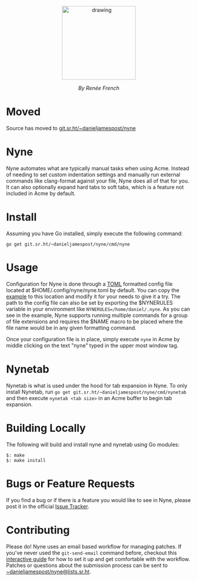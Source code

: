 
<div style="text-align:center">
  <img src="https://git.sr.ht/~danieljamespost/nyne/blob/master/resources/glenda.jpg" alt="drawing" width="200"/>
  <p style="font-style: italic;">By Renée French</p>
</div>

# Moved

Source has moved to [git.sr.ht/~danieljamespost/nyne](https://git.sr.ht/~danieljamespost/nyne)


# Nyne
Nyne automates what are typically manual tasks when using Acme. Instead
of needing to set custom indentation settings and manually run external
commands like clang-format against your file, Nyne does all of that for
you. It can also optionally expand hard tabs to soft tabs, which is a
feature not included in Acme by default.

# Install 
Assuming you have Go installed, simply execute the following command:
```
go get git.sr.ht/~danieljamespost/nyne/cmd/nyne
```

# Usage
Configuration for Nyne is done through a
[TOML](https://github.com/toml-lang/toml) formatted config file
located at $HOME/.config/nyne/nyne.toml by default. You can copy the
[example](./example.toml) to this location and modify it for your
needs to give it a try. The path to the config file can also be
set by exporting the $NYNERULES variable in your environment like
`NYNERULES=/home/daniel/.nyne`. As you can see in the example, Nyne
supports running multiple commands for a group of file extensions and
requires the $NAME macro to be placed where the file name would be in
any given formatting command.


Once your configuration file is in place, simply execute `nyne` in Acme
by middle clicking on the text "nyne" typed in the upper most window tag.

# Nynetab
Nynetab is what is used under the hood for tab expansion in Nyne. To only
install Nynetab, run `go get git.sr.ht/~danieljamespost/nyne/cmd/nynetab`
and then execute `nynetab <tab size>` in an Acme buffer to begin tab
expansion.

# Building Locally

The following will build and install nyne and nynetab using Go modules:

```
$: make
$: make install
```

# Bugs or Feature Requests

If you find a bug or if there is a feature you would like
to see in Nyne, please post it in the official [Issue
Tracker](https://todo.sr.ht/~danieljamespost/nyne).

# Contributing

Please do! Nyne uses an email based workflow for managing patches. If
you've never used the `git-send-email` command before, checkout
this [interactive guide](https://git-send-email.io/) for how
to set it up and get comfortable with the workflow. Patches
or questions about the submission process can be sent to
[~danieljamespost/nyne@lists.sr.ht](mailto:~danieljamespost/nyne@lists.sr.ht).
